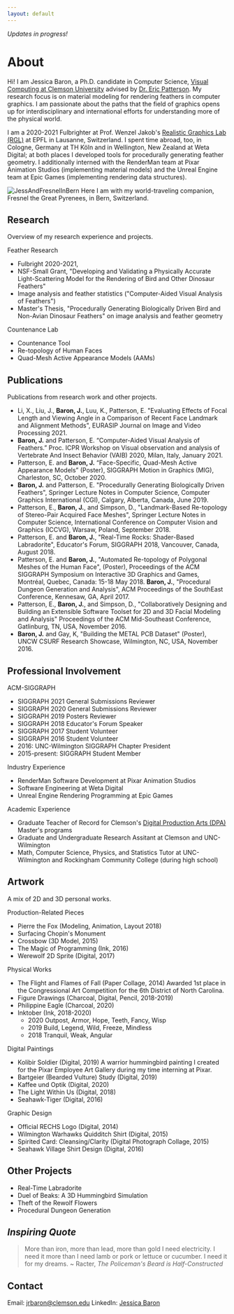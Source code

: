 ```yaml
---
layout: default
---
```


*Updates in progress!*

# About
Hi! I am Jessica Baron, a Ph.D. candidate in Computer Science, [Visual Computing at Clemson University](https://computing.clemson.edu/vcl/) advised by [Dr. Eric Patterson](https://people.cs.clemson.edu/~ekp/).
My research focus is on material modeling for rendering feathers in computer graphics.
I am passionate about the paths that the field of graphics opens up for interdisciplinary and international efforts for understanding more of the physical world.

I am a 2020-2021 Fulbrighter at Prof. Wenzel Jakob's [Realistic Graphics Lab (RGL)](http://rgl.epfl.ch) at EPFL in Lausanne, Switzerland.
I spent time abroad, too, in Cologne, Germany at TH Köln and in Wellington, New Zealand at Weta Digital; at both places I developed tools for procedurally generating feather geometry.
I additionally interned with the RenderMan team at Pixar Animation Studios (implementing material models) and the Unreal Engine team at Epic Games (implementing rendering data structures).

![JessAndFresnelInBern](../assets/jrbaron/photos/JessAndFresnel-in-Bern.jpeg "Jessica and Fresnel in Bern, Switzerland")
Here I am with my world-traveling companion, Fresnel the Great Pyrenees, in Bern, Switzerland.

## Research
Overview of my research experience and projects.

Feather Research
- Fulbright 2020-2021, 
- NSF-Small Grant, "Developing and Validating a Physically Accurate Light-Scattering Model for the Rendering of Bird and Other Dinosaur Feathers"
- Image analysis and feather statistics ("Computer-Aided Visual Analysis of Feathers")
- Master's Thesis, "Procedurally Generating Biologically Driven Bird and Non-Avian Dinosaur Feathers" on image analysis and feather geometry

Countenance Lab
- Countenance Tool
- Re-topology of Human Faces
- Quad-Mesh Active Appearance Models (AAMs)

## Publications
Publications from research work and other projects.

- Li, X., Liu, J., **Baron, J.**, Luu, K., Patterson, E. "Evaluating Effects of Focal Length and Viewing Angle in a Comparison of Recent Face Landmark and Alignment Methods", EURASIP Journal on Image and Video Processing 2021.
- **Baron, J.** and Patterson, E. “Computer-Aided Visual Analysis of Feathers.” Proc. ICPR Workshop on Visual observation and analysis of Vertebrate And Insect Behavior (VAIB) 2020, Milan, Italy, January 2021.
- Patterson, E. and **Baron, J.** “Face-Specific, Quad-Mesh Active Appearance Models” (Poster), SIGGRAPH Motion in Graphics (MIG), Charleston, SC, October 2020. 
- **Baron, J.** and Patterson, E. "Procedurally Generating Biologically Driven Feathers", Springer Lecture Notes in Computer Science, Computer Graphics International (CGI), Calgary, Alberta, Canada, June 2019.
- Patterson, E., **Baron, J.**, and Simpson, D., "Landmark-Based Re-topology of Stereo-Pair Acquired Face Meshes", Springer Lecture Notes in Computer Science, International Conference on Computer Vision and Graphics (ICCVG), Warsaw, Poland, September 2018.
- Patterson, E. and **Baron, J.**, "Real-Time Rocks: Shader-Based Labradorite", Educator's Forum, SIGGRAPH 2018, Vancouver, Canada, August 2018.
- Patterson, E. and **Baron, J.**, "Automated Re-topology of Polygonal Meshes of the Human Face", (Poster), Proceedings of the ACM SIGGRAPH Symposium on Interactive 3D Graphics and Games, Montréal, Quebec, Canada: 15-18 May 2018.
**Baron, J.**, "Procedural Dungeon Generation and Analysis",  ACM Proceedings of the SouthEast Conference, Kennesaw, GA, April 2017.
- Patterson, E., **Baron, J.**, and Simpson, D., "Collaboratively Designing and Building an Extensible Software Toolset for 2D and 3D Facial Modeling and Analysis" Proceedings of the ACM Mid-Southeast Conference, Gatlinburg, TN, USA, November 2016.
- **Baron, J.** and Gay, K, "Building the METAL PCB Dataset" (Poster),  UNCW CSURF Research Showcase, Wilmington, NC, USA, November 2016.


## Professional Involvement
ACM-SIGGRAPH
- SIGGRAPH 2021 General Submissions Reviewer
- SIGGRAPH 2020 General Submissions Reviewer
- SIGGRAPH 2019 Posters Reviewer
- SIGGRAPH 2018 Educator's Forum Speaker
- SIGGRAPH 2017 Student Volunteer
- SIGGRAPH 2016 Student Volunteer
- 2016: UNC-Wilmington SIGGRAPH Chapter President
- 2015-present: SIGGRAPH Student Member

Industry Experience
- RenderMan Software Development at Pixar Animation Studios
- Software Engineering at Weta Digital
- Unreal Engine Rendering Programming at Epic Games

Academic Experience
- Graduate Teacher of Record for Clemson's [Digital Production Arts (DPA)](https://www.cs.clemson.edu/dpa/) Master's programs
- Graduate and Undergraduate Research Assitant at Clemson and UNC-Wilmington
- Math, Computer Science, Physics, and Statistics Tutor at UNC-Wilmington and Rockingham Community College (during high school)


## Artwork
A mix of 2D and 3D personal works.

Production-Related Pieces
- Pierre the Fox (Modeling, Animation, Layout 2018)
- Surfacing Chopin's Monument
- Crossbow (3D Model, 2015)
- The Magic of Programming (Ink, 2016) 
- Werewolf 2D Sprite (Digital, 2017)

Physical Works
- The Flight and Flames of Fall (Paper Collage, 2014) Awarded 1st place in the Congressional Art Competition for the 6th District of North Carolina.
- Figure Drawings (Charcoal, Digital, Pencil, 2018-2019)
- Philippine Eagle (Charcoal, 2020)
- Inktober (Ink, 2018-2020)
    - 2020 Outpost, Armor, Hope, Teeth, Fancy, Wisp
    - 2019 Build, Legend, Wild, Freeze, Mindless
    - 2018 Tranquil, Weak, Angular

Digital Paintings
- Kolibir Soldier (Digital, 2019) A warrior hummingbird painting I created for the Pixar Employee Art Gallery during my time interning at Pixar.
- Bartgeier (Bearded Vulture) Study (Digital, 2019)
- Kaffee und Optik (Digital, 2020)
- The Light Within Us (Digital, 2018)
- Seahawk-Tiger (Digital, 2016)

Graphic Design
- Official RECHS Logo (Digital, 2014)
- Wilmington Warhawks Quidditch Shirt (Digital, 2015)
- Spirited Card: Cleansing/Clarity (Digital Photograph Collage, 2015)
- Seahawk Village Shirt Design (Digital, 2016)


## Other Projects
- Real-Time Labradorite
- Duel of Beaks: A 3D Hummingbird Simulation
- Theft of the Rewolf Flowers
- Procedural Dungeon Generation


## *Inspiring Quote*
> More than iron, more than lead, more than gold I need electricity.
> I need it more than I need lamb or pork or lettuce or cucumber.
> I need it for my dreams. 
~ Racter, *The Policeman's Beard is Half-Constructed*

## Contact
Email:    jrbaron@clemson.edu
LinkedIn: [Jessica Baron](https://www.linkedin.com/in/jessica-baron-b239bb118/)

